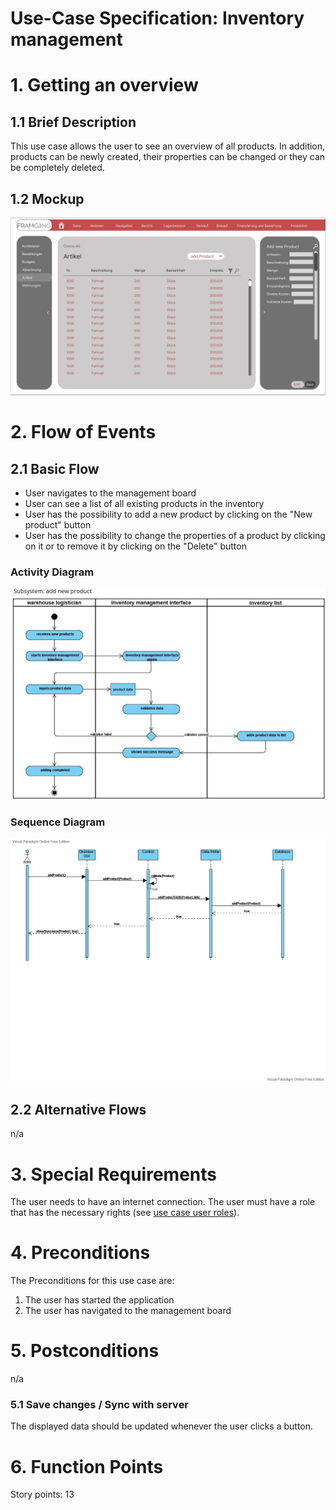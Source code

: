 # Use-Case Specification: Inventory management

# 1. Getting an overview

## 1.1 Brief Description
This use case allows the user to see an overview of all products. In addition, products can be newly created, their properties can be changed or they can be completely deleted.

## 1.2 Mockup
![Mockup inventory management](./mockup_usecase1.jpg?raw=true)


# 2. Flow of Events

## 2.1 Basic Flow
- User navigates to the management board
- User can see a list of all existing products in the inventory
- User has the possibility to add a new product by clicking on the "New product" button
- User has the possibility to change the properties of a product by clicking on it or to remove it by clicking on the "Delete" button

### Activity Diagram
![Activity Diagram](./Activity%20Diagram%20-%20Adding%20Product2.jpg?raw=true)

### Sequence Diagram
![Sequence Diagram](./sequenzDiagram_inventory.png?raw=true)

## 2.2 Alternative Flows
n/a

# 3. Special Requirements
The user needs to have an internet connection. The user must have a role that has the necessary rights (see [use case user roles](./uc2_user_role_management.md)).

# 4. Preconditions
The Preconditions for this use case are:
1. The user has started the application
2. The user has navigated to the management board

# 5. Postconditions
n/a

### 5.1 Save changes / Sync with server
The displayed data should be updated whenever the user clicks a button.

# 6. Function Points
Story points: 13
